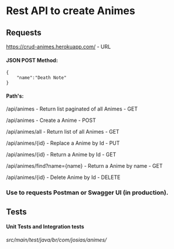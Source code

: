 # Rest API to create Animes

## Requests

https://crud-animes.herokuapp.com/ - URL

#### JSON POST Method:
```
{
    "name":"Death Note"
}
```

#### Path's:

/api/animes - Return list paginated of all Animes - GET 

/api/animes - Create a Anime - POST

/api/animes/all - Return list of all Animes - GET 

/api/animes/{id} - Replace a Anime by Id - PUT

/api/animes/{id} - Return a Anime by Id - GET

/api/animes/find?name={name} - Return a Anime by name - GET

/api/animes/{id} - Delete Anime by Id - DELETE

### Use to requests Postman or Swagger UI (in production).

## Tests

#### Unit Tests and Integration tests

*src/main/test/java/br/com/josias/animes/*
